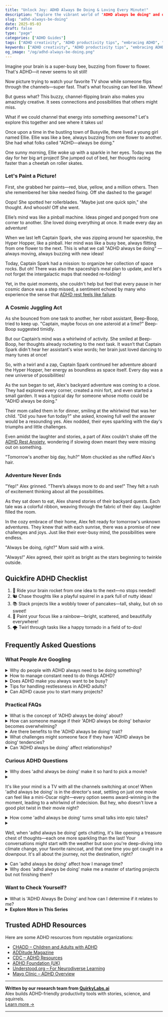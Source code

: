 ```yaml
---
title: "Unlock Joy: ADHD Always Be Doing & Loving Every Minute!"
description: "Explore the vibrant world of "ADHD always be doing" and discover how your buzzing mind is not just busy, but brilliantly creative. Feel seen and celebrated in every post!"
slug: "adhd-always-be-doing"
date: 2025-05-03
draft: false
type: "page"
categories: ["ADHD Guides"]
tags: ["ADHD creativity", "ADHD productivity tips", "embracing ADHD", "ADHD multitasking strategies", "ADHD energy channeling", "ADHD adult lifestyle", "ADHD playful approaches"]
keywords: ["ADHD creativity", "ADHD productivity tips", "embracing ADHD", "ADHD multitasking strategies", "ADHD energy channeling", "ADHD adult lifestyle", "ADHD playful approaches"]
og_image: "/og/adhd-always-be-doing.png"
---
```


Imagine your brain is a super-busy bee, buzzing from flower to flower. That's ADHD—it never seems to sit still!

Now picture trying to watch your favorite TV show while someone flips through the channels—super fast. That's what focusing can feel like. Whew!

But guess what? This buzzy, channel-flipping brain also makes you amazingly creative. It sees connections and possibilities that others might miss.

What if we could channel that energy into something awesome? Let's explore this together and see where it takes us!

Once upon a time in the bustling town of Busyville, there lived a young girl named Ellie. Ellie was like a bee, always buzzing from one flower to another. She had what folks called "ADHD—always be doing."

One sunny morning, Ellie woke up with a sparkle in her eyes. Today was the day for her big art project! She jumped out of bed, her thoughts racing faster than a cheetah on roller skates.

### Let's Paint a Picture!

First, she grabbed her paints—red, blue, yellow, and a million others. Then she remembered her bike needed fixing. Off she dashed to the garage!

Oops! She spotted her rollerblades. "Maybe just one quick spin," she thought. And whoosh! Off she went.

Ellie’s mind was like a pinball machine. Ideas pinged and ponged from one corner to another. She loved doing everything at once. It made every day an adventure!

When we last left Captain Spark, she was zipping around her spaceship, the Hyper Hopper, like a pinball. Her mind was like a busy bee, always flitting from one flower to the next. This is what we call "ADHD always be doing" — always moving, always buzzing with new ideas!

Today, Captain Spark had a mission: to organize her collection of space rocks. But oh! There was also the spaceship’s meal plan to update, and let's not forget the intergalactic maps that needed re-folding!

Yet, in the quiet moments, she couldn't help but feel that every pause in her cosmic dance was a step missed, a sentiment echoed by many who experience the sense that [ADHD rest feels like failure](/pages/adhd-rest-feels-like-failure/).

### A Cosmic Juggling Act

As she bounced from one task to another, her robot assistant, Beep-Boop, tried to keep up. "Captain, maybe focus on one asteroid at a time?" Beep-Boop suggested timidly.

But our Captain’s mind was a whirlwind of activity. She smiled at Beep-Boop, her thoughts already rocketing to the next task. It wasn’t that Captain Spark didn't hear her assistant's wise words; her brain just loved dancing to many tunes at once!

So, with a twirl and a zap, Captain Spark continued her adventure aboard the Hyper Hopper, her energy as boundless as space itself. Every day was a new universe of possibilities!

As the sun began to set, Alex's backyard adventure was coming to a close. They had explored every corner, created a mini fort, and even started a small garden. It was a typical day for someone whose motto could be "ADHD always be doing."

Their mom called them in for dinner, smiling at the whirlwind that was her child. "Did you have fun today?" she asked, knowing full well the answer would be a resounding yes. Alex nodded, their eyes sparkling with the day's triumphs and little challenges.

Even amidst the laughter and stories, a part of Alex couldn't shake off the [ADHD Rest Anxiety](/pages/adhd-rest-anxiety/), wondering if slowing down meant they were missing out on something.

"Tomorrow's another big day, huh?" Mom chuckled as she ruffled Alex's hair.

### Adventure Never Ends

"Yep!" Alex grinned. "There’s always more to do and see!" They felt a rush of excitement thinking about all the possibilities.

As they sat down to eat, Alex shared stories of their backyard quests. Each tale was a colorful ribbon, weaving through the fabric of their day. Laughter filled the room.

In the cozy embrace of their home, Alex felt ready for tomorrow's unknown adventures. They knew that with each sunrise, there was a promise of new challenges and joys. Just like their ever-busy mind, the possibilities were endless.

"Always be doing, right?" Mom said with a wink.

"Always!" Alex agreed, their spirit as bright as the stars beginning to twinkle outside.

## Quickfire ADHD Checklist

1. 🚀 Ride your brain rocket from one idea to the next—no stops needed!
2. 🐿️ Chase thoughts like a playful squirrel in a park full of nutty ideas!
3. 📚 Stack projects like a wobbly tower of pancakes—tall, shaky, but oh so sweet!
4. 🎨 Paint your focus like a rainbow—bright, scattered, and beautifully everywhere!
5. 🌪️ Twirl through tasks like a happy tornado in a field of to-dos!

## Frequently Asked Questions



### What People Are Googling

<details><summary>Why do people with ADHD always need to be doing something?</summary><p>It's quite common for folks with ADHD to feel like they're always needing to engage in some activity. This perpetual motion can actually be a way of managing the restless energy and constant flow of thoughts that characterize ADHD. It’s a bit like having a mental engine that's always revved up, so staying busy helps in keeping the gears smoothly running. Think of it as their way of channeling their vibrant energy productively and maintaining focus, creating a rhythm that feels just right for them.</p></details>
<details><summary>How to manage constant need to do things ADHD?</summary><p>It's great that you're looking for ways to manage that constant need to be doing something, which is a common experience for many with ADHD. One effective strategy is to create a flexible but structured schedule that includes regular short breaks and a variety of activities. This can help satisfy your brain's craving for stimulation while keeping you on track. Also, don’t forget to incorporate activities you genuinely enjoy and find engaging — it can make a world of difference in managing your energy and focus!</p></details>
<details><summary>Does ADHD make you always want to be busy?</summary><p>Absolutely, feeling a need to always be busy is quite common for many with ADHD. This constant urge to stay active might stem from your brain craving stimulation, which is a bit like seeking more fuel for a fast-moving engine! It's perfectly okay to embrace this aspect of yourself, and learning to channel this energy into varied and fulfilling activities can be truly rewarding. Remember, finding balance is key, so it's also important to learn when to slow down and recharge.</p></details>
<details><summary>Tips for handling restlessness in ADHD adults?</summary><p>Absolutely, dealing with restlessness can indeed be a challenge, but there are some cozy and gentle strategies that might help. First, try introducing a bit of gentle movement into your routine, like stretching or walking, which can soothe that restless energy. You might also find it helpful to engage in a hobby that keeps your hands busy, such as knitting, drawing, or cooking. Lastly, regular breaks during work or other activities can really help in managing that feeling of needing to move. Remember, it’s about finding what uniquely calms your specific whirlwind of energy!</p></details>
<details><summary>Can ADHD cause you to start many projects?</summary><p>Absolutely, it's quite common for those with ADHD to begin various projects with lots of enthusiasm! Your brain's wiring can lead to a high level of excitement when new ideas spark, making it tempting to jump in right away. However, this can sometimes mean that finishing these projects becomes a bit tricky as the initial excitement wanes and new interests pop up. Remember, it's a part of how your creative and energetic ADHD brain operates, and learning strategies to manage this can really help you harness all that wonderful energy.</p></details>



### Practical FAQs

<details><summary>What is the concept of 'ADHD always be doing' about?</summary><p>Ah, the idea of "ADHD always be doing" really captures a common experience for many with ADHD — that constant need to be engaged in something, to keep the mind and body active. It's like having an inner motor that's always running, pushing you to move, fidget, think, or do, even when you might want to relax. This can manifest in jumping from one task to another, or having multiple projects going at once. Understanding this aspect of ADHD can be really helpful in managing energy and finding strategies to channel that activity productively and peacefully.</p></details>
<details><summary>How can someone manage if their 'ADHD always be doing' behavior becomes overwhelming?</summary><p>It's really common to feel overwhelmed when your ADHD has you bouncing from task to task—it's like your brain is a busy bee that can't find a flower to settle on! A great first step is to gently guide your focus towards one task at a time. Try breaking tasks into smaller, more manageable chunks and use a timer to dedicate short, focused bursts of attention. Remember, it's perfectly okay to take little breaks and breathe—think of them as cozy pauses to recharge your brain's energy!</p></details>
<details><summary>Are there benefits to the 'ADHD always be doing' trait?</summary><p>Absolutely, there are some wonderful benefits to the "always be doing" trait often seen in individuals with ADHD! This characteristic can translate into a dynamic energy and creativity that allows you to juggle multiple tasks and come up with innovative solutions to problems. Your natural inclination to stay busy can also lead to a wide range of skills and hobbies, enriching your life experience. Embracing this trait can truly be a source of strength, providing you with unique advantages in various aspects of life.</p></details>
<details><summary>What challenges might someone face if they have 'ADHD always be doing' tendencies?</summary><p>Absolutely, recognizing the challenges that come with the "always be doing" tendencies in ADHD is a great step toward managing them. You might find yourself jumping from one activity to another, often feeling a bit like a pinball bouncing around! This can make it tricky to complete tasks or to relax and recharge properly. It's important to learn strategies to gently guide that energy—like breaking tasks into smaller steps or using timers to remind you to take breaks—so you can harness this vibrancy without burning out.</p></details>
<details><summary>Can 'ADHD always be doing' affect relationships?</summary><p>Absolutely, the "always doing" aspect of ADHD can indeed influence relationships, but it's important to understand how and why. People with ADHD often have a lot of energy and a strong desire to explore new ideas and activities, which can bring a dynamic and exciting element to relationships. However, it might also lead to challenges if partners feel overwhelmed or neglected due to the constant activity. Open communication and mutual understanding can really help bridge these differences, turning potential challenges into shared adventures and deeper connections.</p></details>



### Curious ADHD Questions

<details><summary>Why does 'adhd always be doing' make it so hard to pick a movie?</summary><p>Oh, the classic movie-picking dilemma with ADHD! When you have ADHD, your brain is like a vibrant, bustling city with every thought, idea, and impulse lighting up like neon signs. This makes it tricky to settle on a single movie because you're considering all the exciting possibilities each one brings. Plus, making decisions can be tough when your mind is pulling you in many different directions. So next time you're scrolling through options, remember, it's perfectly okay to take your time, and maybe keep a little list of movies you eventually want to see—it can turn choosing into an adventure rather than a chore!</p></details>
<details><summary><p>It's like your mind is a TV with all the channels switching at once! When 'adhd always be doing' is in the director's seat, settling on just one movie can feel like a mini-Oscar night—every option seems award-winning in the moment, leading to a whirlwind of indecision. But hey, who doesn't love a good plot twist in their movie night?</p></summary><p>Absolutely, the analogy of a TV switching channels is spot on for describing how it feels when ADHD is in control! It can indeed make choosing just one activity feel like an epic event, as everything grabs your attention as the next must-see feature. This whirlwind of options and indecision is super common, and you're definitely not alone in feeling this way. Embrace those plot twists; they're part of the unique and dynamic viewing experience that is your creative and vibrant mind!</p></details>
<details><summary>How come 'adhd always be doing' turns small talks into epic tales?</summary><p>Ah, that's a charming aspect of how ADHD minds wander and weave! When someone with ADHD engages in small talk, their rich imagination and rapid thought process can transform a simple topic into an elaborate, colorful story. This happens because their brain connects information in unique, creative ways, often pulling in details from all over. It's like having a conversation with a touch of magic — never just a straight line, but a delightful adventure!</p></details>
<details><summary><p>Well, when 'adhd always be doing' gets chatting, it's like opening a treasure chest of thoughts—each one more sparkling than the last! Your conversations might start with the weather but soon you're deep-diving into climate change, your favorite raincoat, and that one time you got caught in a downpour. It's all about the journey, not the destination, right?</p></summary><p>Absolutely, it's all about enjoying that wonderful journey of conversation! When you have ADHD, your mind is like a vibrant, bustling city of ideas where one thought hops on a bus and ends up in a completely new neighborhood. It's a unique and delightful way of exploring topics in a rich, interconnected web. Embrace these adventures in dialogue—they make conversations with you incredibly engaging and full of unexpected treasures!</p></details>
<details><summary>Can 'adhd always be doing' affect how I manage time?</summary><p>Absolutely, the "always be doing" aspect of ADHD can definitely influence how you manage your time. This trait often means you might find yourself jumping from task to task, which can make it tricky to stick to schedules or complete tasks in a linear fashion. But remember, this energy can be a superpower when harnessed correctly! With some personalized strategies, like breaking tasks into smaller steps or using timers to limit time spent on each activity, you can turn this trait into a valuable asset in managing your time more effectively.</p></details>
<details><summary>Why does 'adhd always be doing' make me a master of starting projects but not finishing them?</summary><p>Ah, that's a classic ADHD experience, and you're definitely not alone in this! Your brain is wired to seek out new and exciting stimuli, which makes starting a new project incredibly appealing—it’s fresh, interesting, and full of possibilities. However, once the novelty wears off and the tasks become more routine or challenging, maintaining the same level of interest and motivation can be tough. Think of your ADHD as having a turbocharged starter engine but a trickier cruise control—it’s all about finding the right tools and strategies to help you keep that momentum going!</p></details>



### Want to Check Yourself?

<details><summary>What is 'ADHD Always Be Doing' and how can I determine if it relates to me?</summary><p>"ADHD Always Be Doing" is a phrase that beautifully captures the constant motion many folks with ADHD experience — it's like having a mental motor that just won't quit! This can manifest as jumping from task to task, feeling a need to be perpetually busy, or struggling to relax and do 'nothing'. If this sounds like your everyday, where you're always on the go or your mind is buzzing with a to-do list that never ends, it might resonate with your experiences. To determine if this is part of your ADHD, reflect on how often you feel restless or compelled to stay busy, and whether slowing down makes you uneasy. It’s a shared feeling among many with ADHD, and you’re definitely not alone in this!</p></details>

<script type="application/ld+json">
{
  "@context": "https://schema.org",
  "@type": "FAQPage",
  "mainEntity": [
    {
      "@type": "Question",
      "name": "Why do people with ADHD always need to be doing something?",
      "acceptedAnswer": {
        "@type": "Answer",
        "text": "It's quite common for folks with ADHD to feel like they're always needing to engage in some activity. This perpetual motion can actually be a way of managing the restless energy and constant flow of thoughts that characterize ADHD. It\u2019s a bit like having a mental engine that's always revved up, so staying busy helps in keeping the gears smoothly running. Think of it as their way of channeling their vibrant energy productively and maintaining focus, creating a rhythm that feels just right for them."
      }
    },
    {
      "@type": "Question",
      "name": "How to manage constant need to do things ADHD?",
      "acceptedAnswer": {
        "@type": "Answer",
        "text": "It's great that you're looking for ways to manage that constant need to be doing something, which is a common experience for many with ADHD. One effective strategy is to create a flexible but structured schedule that includes regular short breaks and a variety of activities. This can help satisfy your brain's craving for stimulation while keeping you on track. Also, don\u2019t forget to incorporate activities you genuinely enjoy and find engaging \u2014 it can make a world of difference in managing your energy and focus!"
      }
    },
    {
      "@type": "Question",
      "name": "Does ADHD make you always want to be busy?",
      "acceptedAnswer": {
        "@type": "Answer",
        "text": "Absolutely, feeling a need to always be busy is quite common for many with ADHD. This constant urge to stay active might stem from your brain craving stimulation, which is a bit like seeking more fuel for a fast-moving engine! It's perfectly okay to embrace this aspect of yourself, and learning to channel this energy into varied and fulfilling activities can be truly rewarding. Remember, finding balance is key, so it's also important to learn when to slow down and recharge."
      }
    },
    {
      "@type": "Question",
      "name": "Tips for handling restlessness in ADHD adults?",
      "acceptedAnswer": {
        "@type": "Answer",
        "text": "Absolutely, dealing with restlessness can indeed be a challenge, but there are some cozy and gentle strategies that might help. First, try introducing a bit of gentle movement into your routine, like stretching or walking, which can soothe that restless energy. You might also find it helpful to engage in a hobby that keeps your hands busy, such as knitting, drawing, or cooking. Lastly, regular breaks during work or other activities can really help in managing that feeling of needing to move. Remember, it\u2019s about finding what uniquely calms your specific whirlwind of energy!"
      }
    },
    {
      "@type": "Question",
      "name": "Can ADHD cause you to start many projects?",
      "acceptedAnswer": {
        "@type": "Answer",
        "text": "Absolutely, it's quite common for those with ADHD to begin various projects with lots of enthusiasm! Your brain's wiring can lead to a high level of excitement when new ideas spark, making it tempting to jump in right away. However, this can sometimes mean that finishing these projects becomes a bit tricky as the initial excitement wanes and new interests pop up. Remember, it's a part of how your creative and energetic ADHD brain operates, and learning strategies to manage this can really help you harness all that wonderful energy."
      }
    }
  ]
}
</script>
<script type="application/ld+json">
{
  "@context": "https://schema.org",
  "@type": "Article",
  "author": {
    "@type": "Person",
    "name": "QuirkyLabs",
    "url": "https://quirkylabs.ai/about"
  },
  "headline": "\"Unlock Joy: ADHD Always Be Doing & Loving Every Minute!\"",
  "mainEntityOfPage": "https://blog.quirkylabs.ai/pages/adhd-always-be-doing/",
  "datePublished": "2025-05-03"
}
</script>
<script type="application/ld+json">
{
  "@context": "https://schema.org",
  "@type": "BreadcrumbList",
  "itemListElement": [
    {
      "@type": "ListItem",
      "position": 1,
      "name": "Home",
      "item": "https://quirkylabs.ai/"
    },
    {
      "@type": "ListItem",
      "position": 2,
      "name": "Blog",
      "item": "https://blog.quirkylabs.ai/"
    },
    {
      "@type": "ListItem",
      "position": 3,
      "name": "\"Unlock Joy: ADHD Always Be Doing & Loving Every Minute!\"",
      "item": "https://blog.quirkylabs.ai/pages/adhd-always-be-doing/"
    }
  ]
}
</script>

<details>
<summary><strong>Explore More in This Series</strong></summary>

- [Adhd Breaks Trigger Panic](/pages/adhd-breaks-trigger-panic/)
- [Adhd Cant Slow Down](/pages/adhd-cant-slow-down/)
- [Adhd Hustle Burnout](/pages/adhd-hustle-burnout/)
- [Adhd Cant Enjoy Leisure](/pages/adhd-cant-enjoy-leisure/)
- [Adhd Can’T Just Chill](/pages/adhd-can’t-just-chill/)
- [Adhd Cant Sit Still](/pages/adhd-cant-sit-still/)
- [Adhd Rest Feels Like Failure](/pages/adhd-rest-feels-like-failure/)
- [Adhd Cant Relax](/pages/adhd-cant-relax/)
</details>



## Trusted ADHD Resources

Here are some ADHD resources from reputable organizations:

- [CHADD – Children and Adults with ADHD](https://chadd.org)
- [ADDitude Magazine](https://www.additudemag.com)
- [CDC – ADHD Resources](https://www.cdc.gov/ncbddd/adhd)
- [ADHD Foundation (UK)](https://www.adhdfoundation.org.uk)
- [Understood.org – For Neurodiverse Learning](https://www.understood.org)
- [Mayo Clinic – ADHD Overview](https://www.mayoclinic.org/diseases-conditions/adhd)


---

**Written by our research team from [QuirkyLabs.ai](https://quirkylabs.ai)**  
Alex builds ADHD-friendly productivity tools with stories, science, and squirrels.  
[Learn more →](https://quirkylabs.ai)

---